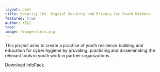 ```yaml
---
layout: post
title: Security 101- Digital Security and Privacy for Youth Workers
featured: true
author: XELI
tags:
image: /images/info.png
---
```


This project aims to create a practice of youth resilience building and education for cyber hygiene by providing, practicing and disseminating the relevant tools in youth work in partner organizations…

Download [InfoPack](/pdf/info.pdf)